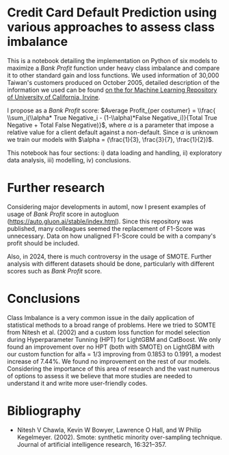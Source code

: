 # Credit Card Default Prediction using various approaches to assess class imbalance

This is a notebook detailing the implementation on Python of six models to maximize a *Bank Profit* function under heavy class imbalance and compare it to other standard gain and loss functions. We used information of 30,000 Taiwan's customers produced on October 2005, detailed description of the information we used can be found [on the for Machine Learning Repository of University of California, Irvine](https://archive.ics.uci.edu/ml/datasets/default+of+credit+card+clients). 

I propose as a *Bank Profit* score:  $Average Profit_{per costumer} = \\frac{ \\sum_i(\\alpha* True Negative_i - (1-\\alpha)*False Negative_i)}{Total True Negative + Total False Negative)}$, where $\alpha$ is a parameter that impose a relative value for a client default against a non-default. Since $\alpha$ is unknown we train our models with $\alpha = (\frac{1}{3}, \frac{3}{7}, \frac{1}{2})$.

This notebook has four sections: i) data loading and handling, ii) exploratory data analysis, iii) modelling, iv) conclusions.

# Further research

Considering major developments in  automl, now I present examples of usage of *Bank Profit* score in autogluon (https://auto.gluon.ai/stable/index.html). Since this repository was published, many colleagues seemed the replacement of F1-Score was unnecessary. Data on how unaligned F1-Score could be with a company's profit should be included.

Also, in 2024, there is much controversy in the usage of SMOTE. Further analysis with different datasets should be done, particularly with different scores such as  *Bank Profit* score.

# Conclusions

Class Imbalance is a very common issue in the daily application of statistical methods to a broad range of problems. Here we tried to SOMTE from Nitesh et al. (2002) and a custom loss function for model selection during Hyperparameter Tunning (HPT) for LightGBM and CatBoost. We only found an improvement over no HPT (both with SMOTE) on LightGBM with our custom function for alfa = 1/3 improving from 0.1853 to 0.1991, a modest increase of 7.44%. We found no improvement on the rest of our models. Considering the importance of this area of research and the vast numerous of options to assess it we believe that more studies are needed to understand it and write more user-friendly codes.

# Bibliography

- Nitesh V Chawla, Kevin W Bowyer, Lawrence O Hall, and W Philip Kegelmeyer. (2002). Smote: synthetic minority over-sampling technique. Journal of artificial intelligence research, 16:321–357.
